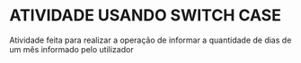 # ATIVIDADE USANDO SWITCH CASE #
Atividade feita para realizar a operação de informar a quantidade de dias de um mês informado pelo utilizador